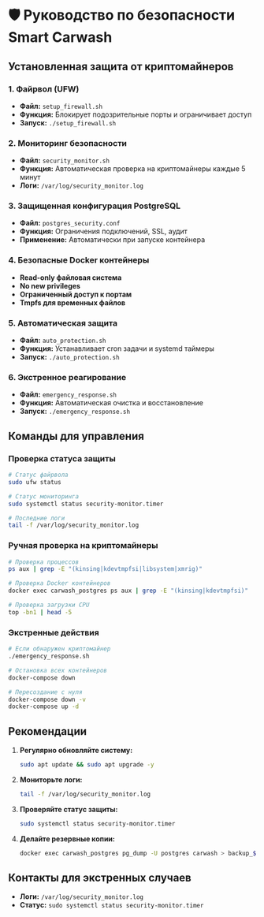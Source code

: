 # 🛡️ Руководство по безопасности Smart Carwash

## Установленная защита от криптомайнеров

### 1. Файрвол (UFW)
- **Файл:** `setup_firewall.sh`
- **Функция:** Блокирует подозрительные порты и ограничивает доступ
- **Запуск:** `./setup_firewall.sh`

### 2. Мониторинг безопасности
- **Файл:** `security_monitor.sh`
- **Функция:** Автоматическая проверка на криптомайнеры каждые 5 минут
- **Логи:** `/var/log/security_monitor.log`

### 3. Защищенная конфигурация PostgreSQL
- **Файл:** `postgres_security.conf`
- **Функция:** Ограничения подключений, SSL, аудит
- **Применение:** Автоматически при запуске контейнера

### 4. Безопасные Docker контейнеры
- **Read-only файловая система**
- **No new privileges**
- **Ограниченный доступ к портам**
- **Tmpfs для временных файлов**

### 5. Автоматическая защита
- **Файл:** `auto_protection.sh`
- **Функция:** Устанавливает cron задачи и systemd таймеры
- **Запуск:** `./auto_protection.sh`

### 6. Экстренное реагирование
- **Файл:** `emergency_response.sh`
- **Функция:** Автоматическая очистка и восстановление
- **Запуск:** `./emergency_response.sh`

## Команды для управления

### Проверка статуса защиты
```bash
# Статус файрвола
sudo ufw status

# Статус мониторинга
sudo systemctl status security-monitor.timer

# Последние логи
tail -f /var/log/security_monitor.log
```

### Ручная проверка на криптомайнеры
```bash
# Проверка процессов
ps aux | grep -E "(kinsing|kdevtmpfsi|libsystem|xmrig)"

# Проверка Docker контейнеров
docker exec carwash_postgres ps aux | grep -E "(kinsing|kdevtmpfsi)"

# Проверка загрузки CPU
top -bn1 | head -5
```

### Экстренные действия
```bash
# Если обнаружен криптомайнер
./emergency_response.sh

# Остановка всех контейнеров
docker-compose down

# Пересоздание с нуля
docker-compose down -v
docker-compose up -d
```

## Рекомендации

1. **Регулярно обновляйте систему:**
   ```bash
   sudo apt update && sudo apt upgrade -y
   ```

2. **Мониторьте логи:**
   ```bash
   tail -f /var/log/security_monitor.log
   ```

3. **Проверяйте статус защиты:**
   ```bash
   sudo systemctl status security-monitor.timer
   ```

4. **Делайте резервные копии:**
   ```bash
   docker exec carwash_postgres pg_dump -U postgres carwash > backup_$(date +%Y%m%d_%H%M%S).sql
   ```

## Контакты для экстренных случаев
- **Логи:** `/var/log/security_monitor.log`
- **Статус:** `sudo systemctl status security-monitor.timer`
